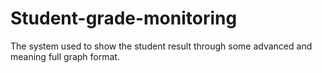 # Student-grade-monitoring
The system used to show the student result through some advanced and meaning full graph format. 
